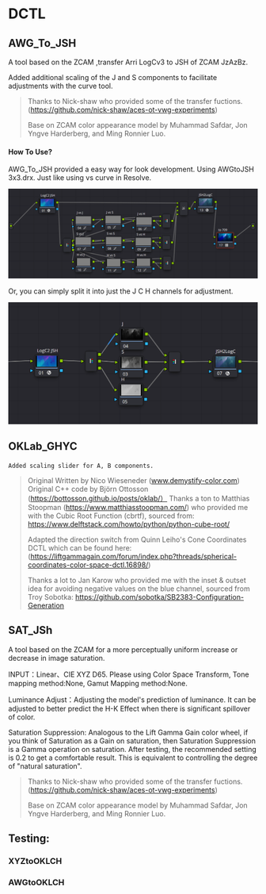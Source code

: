 # DCTL

## AWG_To_JSH

A tool based on the ZCAM ,transfer Arri LogCv3 to JSH of ZCAM JzAzBz.

Added additional scaling of the J and S components to facilitate adjustments with the curve tool.

> Thanks to Nick-shaw who provided some of the transfer fuctions. (https://github.com/nick-shaw/aces-ot-vwg-experiments)
>
> Base on ZCAM color appearance model by Muhammad Safdar, Jon Yngve Harderberg, and Ming Ronnier Luo.

#### How To Use?

AWG_To_JSH provided a easy way for look development. Using AWGtoJSH 3x3.drx. Just like using vs curve in Resolve.

![1711621802540](image/README/1711621802540.png)

Or, you can simply split it into just the J C H channels for adjustment.

![1711622105205](image/README/1711622105205.png)
## OKLab_GHYC

    Added scaling slider for A, B components.

> Original Written by Nico Wieseneder (www.demystify-color.com)
> Original C++ code by Björn Ottosson (https://bottosson.github.io/posts/oklab/）
> Thanks a ton to Matthias Stoopman (https://www.matthiasstoopman.com/) who provided me with the Cubic Root Function (cbrtf), sourced from: https://www.delftstack.com/howto/python/python-cube-root/
>
> Adapted the direction switch from Quinn Leiho's Cone Coordinates DCTL which can be found here: (https://liftgammagain.com/forum/index.php?threads/spherical-coordinates-color-space-dctl.16898/)
>
> Thanks a lot to Jan Karow who provided me with the inset & outset idea for avoiding negative values on the blue  channel, sourced from Troy Sobotka: https://github.com/sobotka/SB2383-Configuration-Generation

## SAT_JSh

A tool based on the ZCAM for a more perceptually uniform increase or decrease in image saturation.

INPUT：Linear、CIE XYZ D65. Please using Color Space Transform, Tone mapping method:None, Gamut Mapping method:None.

Luminance Adjust：Adjusting the model's prediction of luminance. It can be adjusted to better predict the H-K Effect when there is significant spillover of color.

Saturation Suppression: Analogous to the Lift Gamma Gain color wheel, if you think of Saturation as a Gain on saturation, then Saturation Suppression is a Gamma operation on saturation. After testing, the recommended setting is 0.2 to get a comfortable result. This is equivalent to controlling the degree of "natural saturation".

> Thanks to Nick-shaw who provided some of the transfer fuctions. (https://github.com/nick-shaw/aces-ot-vwg-experiments)
>
> Base on ZCAM color appearance model by Muhammad Safdar, Jon Yngve Harderberg, and Ming Ronnier Luo.

## Testing:

### XYZtoOKLCH

### AWGtoOKLCH
